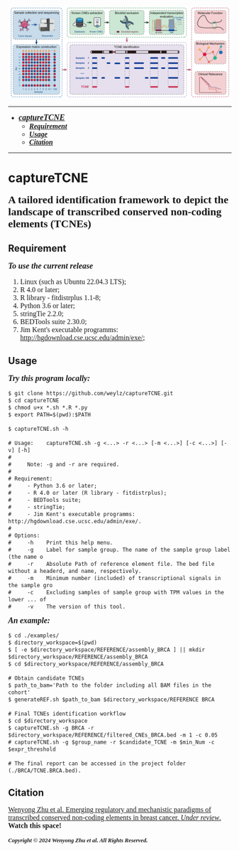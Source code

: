 ![The workflow of captureTCNE](workflow.png)

----------
- <font face = "Times New Roman" size = 4> ***[captureTCNE](#capturetcne)*** </font>
  - <font face = "Times New Roman" size = 3> ***[Requirement](#requirement)*** </font>
  - <font face = "Times New Roman" size = 3> ***[Usage](#usage)*** </font>
  - <font face = "Times New Roman" size = 3> ***[Citation](#citation)*** </font>
----------

# captureTCNE
<font face = "Times New Roman" size = 5> **A tailored identification framework to depict the landscape of transcribed conserved non-coding elements (TCNEs)** </font>

## Requirement
<font face = "Times New Roman" size = 4> ***To use the current release*** </font>
<font face = "Times New Roman" size = 3>
1. Linux (such as Ubuntu 22.04.3 LTS);
2. R 4.0 or later;
3. R library - fitdistrplus 1.1-8;
4. Python 3.6 or later;
5. stringTie 2.2.0;
6. BEDTools suite 2.30.0;
7. Jim Kent's executable programms: http://hgdownload.cse.ucsc.edu/admin/exe/;
</font>

## Usage
<font face = "Times New Roman" size = 4> ***Try this program locally:*** </font>

```shell
$ git clone https://github.com/weylz/captureTCNE.git
$ cd captureTCNE
$ chmod u+x *.sh *.R *.py
$ export PATH=$(pwd):$PATH

$ captureTCNE.sh -h

# Usage:    captureTCNE.sh -g <...> -r <...> [-m <...>] [-c <...>] [-v] [-h]
#
#     Note: -g and -r are required.
#
# Requirement:
#     - Python 3.6 or later;
#     - R 4.0 or later (R library - fitdistrplus);
#     - BEDTools suite;
#     - stringTie;
#     - Jim Kent's executable programms: http://hgdownload.cse.ucsc.edu/admin/exe/.
#
# Options:
#     -h    Print this help menu.
#     -g    Label for sample group. The name of the sample group label (the name o
#     -r    Absolute Path of reference element file. The bed file without a headerd, and name, respectively.
#     -m    Minimum number (included) of transcriptional signals in the sample gro
#     -c    Excluding samples of sample group with TPM values in the lower ... of
#     -v    The version of this tool.
```

<font face = "Times New Roman" size = 4> ***An example:***</font>
```shell
$ cd ./examples/
$ directory_workspace=$(pwd)
$ [ -e $directory_workspace/REFERENCE/assembly_BRCA ] || mkdir $directory_workspace/REFERENCE/assembly_BRCA
$ cd $directory_workspace/REFERENCE/assembly_BRCA

# Obtain candidate TCNEs
$ path_to_bam='Path to the folder including all BAM files in the cohort'
$ generateREF.sh $path_to_bam $directory_workspace/REFERENCE BRCA

# Final TCNEs identification workflow
$ cd $directory_workspace
$ captureTCNE.sh -g BRCA -r $directory_workspace/REFERENCE/filtered_CNEs_BRCA.bed -m 1 -c 0.05
# captureTCNE.sh -g $group_name -r $candidate_TCNE -m $min_Num -c $expr_threshold

# The final report can be accessed in the project folder (./BRCA/TCNE.BRCA.bed).
```

## Citation
<font face = "Times New Roman" size = 3> [Wenyong Zhu et al. Emerging regulatory and mechanistic paradigms of transcribed conserved non-coding elements in breast cancer. *Under review*.](https://www.researchgate.net/profile/Wenyong-Zhu/publications) **Watch this space!** </font>



<font face = "Times New Roman" size = 2> ***Copyright © 2024 Wenyong Zhu et al. All Rights Reserved.*** </font>
